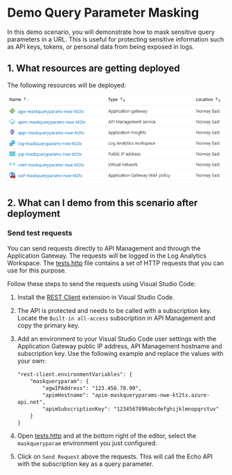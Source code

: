 # Demo Query Parameter Masking

In this demo scenario, you will demonstrate how to mask sensitive query parameters in a URL. This is useful for protecting sensitive information such as API keys, tokens, or personal data from being exposed in logs.

## 1. What resources are getting deployed

The following resources will be deployed:

![Deployed Resources](/images/deployed-resources.png)


## 2. What can I demo from this scenario after deployment

### Send test requests

You can send requests directly to API Management and through the Application Gateway. 
The requests will be logged in the Log Analytics Workspace.
The [tests.http](/tests/tests.http) file contains a set of HTTP requests that you can use for this purpose.

Follow these steps to send the requests using Visual Studio Code:

1. Install the [REST Client](https://marketplace.visualstudio.com/items?itemName=humao.rest-client) extension in Visual Studio Code. 

1. The API is protected and needs to be called with a subscription key. 
   Locate the `Built-in all-access` subscription in API Management and copy the primary key.

1. Add an environment to your Visual Studio Code user settings with the Application Gateway public IP address, API Management hostname and subscription key. 
   Use the following example and replace the values with your own:
   ```
   "rest-client.environmentVariables": {
       "maskqueryparam": {
           "agwIPAddress": "123.456.78.90",
           "apimHostname": "apim-maskqueryparams-nwe-kt2tx.azure-api.net",
           "apimSubscriptionKey": "1234567890abcdefghijklmnopqrstuv"
       }
   }
   ```

1. Open [tests.http](/tests/tests.http) and at the bottom right of the editor, select the `maskqueryparam` environment you just configured.

1. Click on `Send Request` above the requests. This will call the Echo API with the subscription key as a query parameter.
